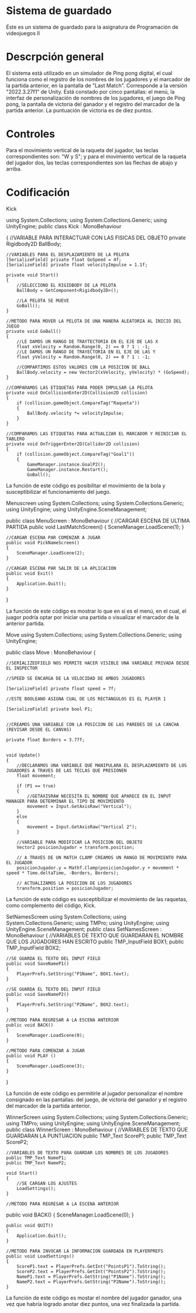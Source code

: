 # Sistema de guardado
Éste es un sistema de guardado para la asignatura de Programación de videojuegos II
# Descrpción general
El sistema está utilizado en un simulador de Ping pong digital, el cual funciona como el registro de los nombres de los jugadores y el marcador de la partida anterior, en la pantalla de "Last Match".
Corresponde a la versión "2022.3.27f1" de Unity.
Está constado por cinco pantallas: el menú, la interfaz de personalización de nombres de los jugadores, el juego de Ping pong, la pantalla de victoria del ganador y el registro del marcador de la partida anterior.
La puntuación de victoria es de diez puntos.
# Controles
Para el movimiento vertical de la raqueta del jugador, las teclas correspondientes son: "W y S"; y para el movimiento vertical de la raqueta del jugador dos, las teclas correspondientes son las flechas de abajo y arriba.
# Codificación 

Kick

using System.Collections;
using System.Collections.Generic;
using UnityEngine;
public class Kick : MonoBehaviour

{
    //VARIABLE PARA INTERACTUAR CON LAS FISICAS DEL OBJETO
    private Rigidbody2D BallBody;

    //VARIABLES PARA EL DESPLAZAMIENTO DE LA PELOTA
    [SerializeField] private float GoSpeed = 4f;
    [SerializeField] private float velocityImpulse = 1.1f;

    private void Start()
    {
        //SELECCIONO EL RIGIDBODY DE LA PELOTA
        BallBody = GetComponent<Rigidbody2D>();
        
        //LA PELOTA SE MUEVE
        GoBall();
    }

    //METODO PARA MOVER LA PELOTA DE UNA MANERA ALEATORIA AL INICIO DEL JUEGO
    private void GoBall()
    {
        //LE DAMOS UN RANGO DE TRAYTECTORIA EN EL EJE DE LAS X
        float xVelocity = Random.Range(0, 2) == 0 ? 1 : -1;
        //LE DAMOS UN RANGO DE TRAYECTORIA EN EL EJE DE LAS Y
        float yVelocity = Random.Range(0, 2) == 0 ? 1 : -1;

        //COMPARTIMOS ESTOS VALORES CON LA POSICION DE BALL
        BallBody.velocity = new Vector2(xVelocity, yVelocity) * (GoSpeed);
    }

    //COMPARAMOS LAS ETIQUETAS PARA PODER IMPULSAR LA PELOTA
    private void OnCollisionEnter2D(Collision2D collision)
    {
        if (collision.gameObject.CompareTag("Raqueta"))
        {
            BallBody.velocity *= velocityImpulse;
        }
    }

    //COMPARAMOS LAS ETIQUETAS PARA ACTUALIZAR EL MARCADOR Y REINICIAR EL TABLERO
    private void OnTriggerEnter2D(Collider2D collision)
    {
        if (collision.gameObject.CompareTag("Goal1"))
        {
            GameManager.instance.GoalP2();
            GameManager.instance.Restart();
            GoBall();
            
La función de este código es posibilitar el movimiento de la bola y susceptibilizar el funcionamiento del juego.

Menuscreen
using System.Collections;
using System.Collections.Generic;
using UnityEngine;
using UnityEngine.SceneManagement;

public class MenuScreen : MonoBehaviour
{
    //CARGAR ESCENA DE ULTIMA PARTIDA
    public void LastMatchScreen()
    {
        SceneManager.LoadScene(1);
    }

    //CARGAR ESCENA PAR COMENZAR A JUGAR
    public void PickNameScreen()
    {
        SceneManager.LoadScene(2);
    }

    //CARGAR ESCENA PAR SALIR DE LA APLICACION
    public void Exit()
    {
        Application.Quit();
    }

}

La función de este código es mostrar lo que en sí es el menú, en el cual, el juagor podría optar por iniciar una partida o visualizar el marcador de la anterior partida.

Move
using System.Collections;
using System.Collections.Generic;
using UnityEngine;

public class Move : MonoBehaviour
{

    //SERIALIZEDFIELD NOS PERMITE HACER VISIBLE UNA VARIABLE PRIVADA DESDE EL INSPECTOR

    //SPEED SE ENCARGA DE LA VELOCIDAD DE AMBOS JUGADORES

    [SerializeField] private float speed = 7f;

    //ESTE BOOLEANO ASIGNA CUAL DE LOS RECTANGULOS ES EL PLAYER 1

    [SerializeField] private bool P1;


    //CREAMOS UNA VARIABLE CON LA POSICION DE LAS PAREDES DE LA CANCHA (REVISAR DESDE EL CANVAS)

    private float Borders = 3.77f;


    void Update()
    {
        //DECLARAMOS UNA VARIABLE QUE MANIPULARA EL DESPLAZAMIENTO DE LOS JUGADORES A TRAVES DE LAS TECLAS QUE PRESIONEN
        float movement;

        if (P1 == true)
        {
            //GETAXISRAW NECESITA EL NOMBRE QUE APARECE EN EL INPUT MANAGER PARA DETERMINAR EL TIPO DE MOVIMIENTO
            movement = Input.GetAxisRaw("Vertical");
        }
        else
        {
            movement = Input.GetAxisRaw("Vertical 2");
        }

        //VARIABLE PARA MODIFICAR LA POSICION DEL OBJETO
        Vector2 posicionJugador = transform.position;

        // A TRAVES DE UN MATCH CLAMP CREAMOS UN RANGO DE MOVIMIENTO PARA EL JUGADOR
        posicionJugador.y = Mathf.Clamp(posicionJugador.y + movement * speed * Time.deltaTime, -Borders, Borders);

        // ACTUALIZAMOS LA POSICION DE LOS JUGADORES
        transform.position = posicionJugador;
       
  La función de este código es susceptibilizar el movimiento de las raquetas, como complemento del código, Kick.
  
  SetNamesScreen
  using System.Collections;
using System.Collections.Generic;
using TMPro;
using UnityEngine;
using UnityEngine.SceneManagement;
public class SetNamesScreen : MonoBehaviour
{
    //VARIABLES DE TEXTO QUE GUARDARAN EL NOMBRE QUE LOS JUGADORES HAN ESCRITO
    public TMP_InputField BOX1;
    public TMP_InputField BOX2;

    //SE GUARDA EL TEXTO DEL INPUT FIELD
    public void SaveNameP1()
    {
        PlayerPrefs.SetString("P1Name", BOX1.text);
    }

    //SE GUARDA EL TEXTO DEL INPUT FIELD
    public void SaveNameP2()
    {
        PlayerPrefs.SetString("P2Name", BOX2.text);
    }

    //METODO PARA REGRESAR A LA ESCENA ANTERIOR
    public void BACK()
    {
        SceneManager.LoadScene(0);
    }

    //METODO PARA COMENZAR A JUGAR
    public void PLAY ()
    {
        SceneManager.LoadScene(3);
    }
}

La función de este código es permitirle al jugador personalizar el nombre consignado en las pantallas: del juego, de victoria del ganador y el registro del marcador de la partida anterior.

WinnerScreen
using System.Collections;
using System.Collections.Generic;
using TMPro;
using UnityEngine;
using UnityEngine.SceneManagement;
public class WinnerScreen : MonoBehaviour
{
   //VARIABLES DE TEXTO QUE GUARDARAN LA PUNTUACION
    public TMP_Text ScoreP1;
    public TMP_Text ScoreP2;


    //VARIABLES DE TEXTO PARA GUARDAR LOS NOMBRES DE LOS JUGADORES
    public TMP_Text NameP1;
    public TMP_Text NameP2;

    void Start()
    {
        //SE CARGAN LOS AJUSTES
        LoadSettings();
    }

    //METODO PARA REGRESAR A LA ESCENA ANTERIOR
   public void BACK()
    {
        SceneManager.LoadScene(0);
    }

    public void QUIT()
    {
        Application.Quit();
    }

    //METODO PARA INVOCAR LA INFORMACION GUARDADA EN PLAYERPREFS
    public void LoadSettings()
    {
        ScoreP1.text = PlayerPrefs.GetInt("PointsP1").ToString();
        ScoreP2.text = PlayerPrefs.GetInt("PointsP2").ToString();
        NameP1.text = PlayerPrefs.GetString("P1Name").ToString();
        NameP2.text = PlayerPrefs.GetString("P2Name").ToString();
    }

La función de este código es mostar el nombre del jugador ganador, una vez que habría logrado anotar diez puntos, una vez finalizada la partida.
